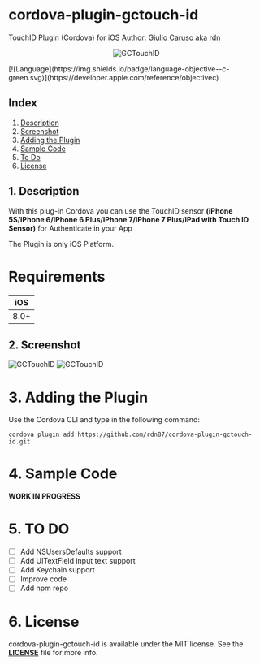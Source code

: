 # cordova-plugin-gctouch-id
TouchID Plugin (Cordova) for iOS
Author: [Giulio Caruso aka rdn](https://twitter.com/iosdeveloper87)

<p align="center"><img src="https://github.giuliocaruso.it/GCTouchID/images/gctouchid.jpg" alt="GCTouchID"></p>
[![Language](https://img.shields.io/badge/language-objective--c-green.svg)](https://developer.apple.com/reference/objectivec)



## Index

1. [Description](#1-description)
2. [Screenshot](#2-screenshot)
3. [Adding the Plugin](#3-adding-the-plugin)
4. [Sample Code](#4-sample-code)
5. [To Do](#5-to-do)
6. [License](#6-license)

## 1. Description

With this plug-in Cordova you can use the TouchID sensor **(iPhone 5S/iPhone 6/iPhone 6 Plus/iPhone 7/iPhone 7 Plus/iPad with Touch ID Sensor)** for Authenticate in your App

The Plugin is only iOS Platform.

**Requirements**
===========
| **iOS** | 
|---------|
|   8.0+  |

## 2. Screenshot
<img src="https://github.giuliocaruso.it/GCTouchID/screen/home.jpg" alt="GCTouchID">
<img src="https://github.giuliocaruso.it/GCTouchID/screen/touchid.jpg" alt="GCTouchID">

# 3. Adding the Plugin

Use the Cordova CLI and type in the following command:

`cordova plugin add https://github.com/rdn87/cordova-plugin-gctouch-id.git`

# 4. Sample Code

**WORK IN PROGRESS**

# 5. TO DO
- [ ] Add NSUsersDefaults support
- [ ] Add UITextField input text support
- [ ] Add Keychain support
- [ ] Improve code 
- [ ] Add npm repo

# 6. License

cordova-plugin-gctouch-id is available under the MIT license. See the **[LICENSE](https://github.com/rdn87/cordova-plugin-gctouch-id/blob/master/LICENSE)** file for more info.
